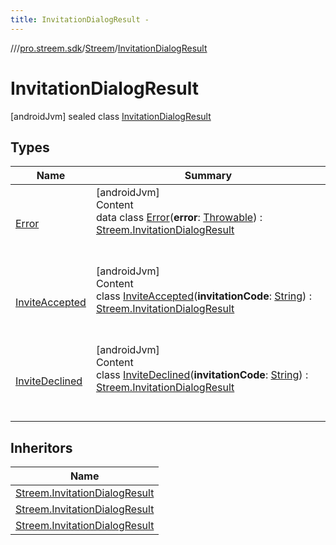 ```yaml
---
title: InvitationDialogResult -
---
```

//[<root>](../../../../index.md)/[pro.streem.sdk](../../index.md)/[Streem](../index.md)/[InvitationDialogResult](index.md)



# InvitationDialogResult  
 [androidJvm] sealed class [InvitationDialogResult](index.md)   


## Types  
  
|  Name |  Summary | 
|---|---|
| <a name="pro.streem.sdk/Streem.InvitationDialogResult.Error///PointingToDeclaration/"></a>[Error](-error/index.md)| <a name="pro.streem.sdk/Streem.InvitationDialogResult.Error///PointingToDeclaration/"></a>[androidJvm]  <br>Content  <br>data class [Error](-error/index.md)(**error**: [Throwable](https://kotlinlang.org/api/latest/jvm/stdlib/kotlin/-throwable/index.html)) : [Streem.InvitationDialogResult](index.md)  <br><br><br>|
| <a name="pro.streem.sdk/Streem.InvitationDialogResult.InviteAccepted///PointingToDeclaration/"></a>[InviteAccepted](-invite-accepted/index.md)| <a name="pro.streem.sdk/Streem.InvitationDialogResult.InviteAccepted///PointingToDeclaration/"></a>[androidJvm]  <br>Content  <br>class [InviteAccepted](-invite-accepted/index.md)(**invitationCode**: [String](https://kotlinlang.org/api/latest/jvm/stdlib/kotlin/-string/index.html)) : [Streem.InvitationDialogResult](index.md)  <br><br><br>|
| <a name="pro.streem.sdk/Streem.InvitationDialogResult.InviteDeclined///PointingToDeclaration/"></a>[InviteDeclined](-invite-declined/index.md)| <a name="pro.streem.sdk/Streem.InvitationDialogResult.InviteDeclined///PointingToDeclaration/"></a>[androidJvm]  <br>Content  <br>class [InviteDeclined](-invite-declined/index.md)(**invitationCode**: [String](https://kotlinlang.org/api/latest/jvm/stdlib/kotlin/-string/index.html)) : [Streem.InvitationDialogResult](index.md)  <br><br><br>|


## Inheritors  
  
|  Name | 
|---|
| <a name="pro.streem.sdk/Streem.InvitationDialogResult.InviteAccepted///PointingToDeclaration/"></a>[Streem.InvitationDialogResult](-invite-accepted/index.md)|
| <a name="pro.streem.sdk/Streem.InvitationDialogResult.InviteDeclined///PointingToDeclaration/"></a>[Streem.InvitationDialogResult](-invite-declined/index.md)|
| <a name="pro.streem.sdk/Streem.InvitationDialogResult.Error///PointingToDeclaration/"></a>[Streem.InvitationDialogResult](-error/index.md)|

